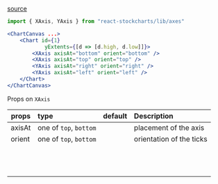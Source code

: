 [source](https://github.com/kossidts/react-stockcharts/blob/master/docs/lib/charts/ChartWithAxis.js)

```js
import { XAxis, YAxis } from "react-stockcharts/lib/axes"
```

```jsx
<ChartCanvas ...>
	<Chart id={1}
			yExtents={[d => [d.high, d.low]]}>
		<XAxis axisAt="bottom" orient="bottom" />
		<XAxis axisAt="top" orient="top" />
		<YAxis axisAt="right" orient="right" />
		<YAxis axisAt="left" orient="left" />
	</Chart>
</ChartCanvas>
```

Props on `XAxis`

| props  | type                   | default | Description              |
| ------ | :--------------------- | :------ | :----------------------- |
| axisAt | one of `top`, `bottom` |         | placement of the axis    |
| orient | one of `top`, `bottom` |         | orientation of the ticks |
|        |                        |         |                          |
|        |                        |         |                          |
|        |                        |         |                          |
|        |                        |         |                          |
|        |                        |         |                          |
|        |                        |         |                          |
|        |                        |         |                          |
|        |                        |         |                          |
|        |                        |         |                          |
|        |                        |         |                          |
|        |                        |         |                          |
|        |                        |         |                          |

